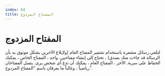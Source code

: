 ```yaml
---
index: 64
title: المفتاح المزدوج
---
```

# المفتاح المزدوج 

لتلقي رسائل مشفرة باستخدام تشفير المفتاح العام (ولإبلاغ الآخرين بشكل موثوق به بأن الرسالة قد جاءت منك بصدق) ، تحتاج إلى إنشاء مفتاحين. واحد ، المفتاح الخاص ، يمكنك الحفاظ على سرية. الآخر ، المفتاح العام ، يمكنك أن تدع أي شخص يرى. يتصل المفتاحان رياضياً ، وغالباً ما يعرفان باسم "المفتاح المزدوج".